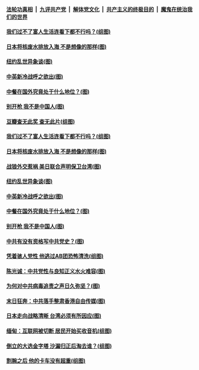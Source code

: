 ####  [法轮功真相](../../../../basic/blob/master/README.md?t=04200802) &nbsp;|&nbsp; [九评共产党](../../../../9ping.md/blob/master/README.md?t=04200802) &nbsp;|&nbsp; [解体党文化](../../../../jtdwh.md/blob/master/README.md?t=04200802)  &nbsp;|&nbsp; [共产主义的终极目的](../../../../gczydzjmd.md/blob/master/README.md?t=04200802) &nbsp;|&nbsp; [魔鬼在统治我们的世界](../../../../mgztzwmdsj.md/blob/master/README.md?t=04200802) 

#### [我们过不了富人生活连看下都不行吗？(组图)](../pages/p4/969263.md?t=04200802) 

#### [日本将核废水排放入海 不是想像的那样(图)](../pages/p4/969262.md?t=04200802) 

#### [纽约乱世异象谈(图)](../pages/p4/969228.md?t=04200802) 

#### [中英新冷战呼之欲出(图)](../pages/p4/969170.md?t=04200802) 

#### [中餐在国外究竟处于什么地位？(图)](../pages/p4/969157.md?t=04200802) 

#### [别开枪 我不是中国人(图)](../pages/p4/969156.md?t=04200802) 

#### [豆瓣查无此奖 查无此片(组图)](../pages/p4/969265.md?t=04200802) 

#### [我们过不了富人生活连看下都不行吗？(组图)](../pages/p4/969263.md?t=04200802) 

#### [日本将核废水排放入海 不是想像的那样(图)](../pages/p4/969262.md?t=04200802) 

#### [战狼外交惹祸 美日联合声明保卫台湾(图)](../pages/p4/969259.md?t=04200802) 

#### [纽约乱世异象谈(图)](../pages/p4/969228.md?t=04200802) 



#### [中英新冷战呼之欲出(图)](../pages/p4/969170.md?t=04200802) 

#### [中餐在国外究竟处于什么地位？(图)](../pages/p4/969157.md?t=04200802) 

#### [别开枪 我不是中国人(图)](../pages/p4/969156.md?t=04200802) 

#### [中共有没有资格写中共党史？(图)](../pages/p4/969140.md?t=04200802) 

#### [凭着骇人党性 他逃过AB团恐怖清洗(组图)](../pages/p4/969103.md?t=04200802) 

#### [陈光诚：中共党性与良知正义水火难容(图)](../pages/p4/969091.md?t=04200802) 

#### [为何对中共病毒追责之声日久弥坚？(图)](../pages/p4/969090.md?t=04200802) 

#### [末日狂奔：中共落手整肃香港自由传媒(图)](../pages/p4/969083.md?t=04200802) 

#### [日本走向战略清晰 台湾必须有所因应(图)](../pages/p4/969068.md?t=04200802) 


#### [缅甸：互联网被切断 居民开始买收音机(组图)](../pages/p4/968962.md?t=04200802) 

#### [倒立的大选金字塔 沙漏归正后淘去谁？(组图)](../pages/p4/967708.md?t=04200802) 

#### [割腕之后 他的卡车没有超重(组图)](../pages/p4/968961.md?t=04200802) 

